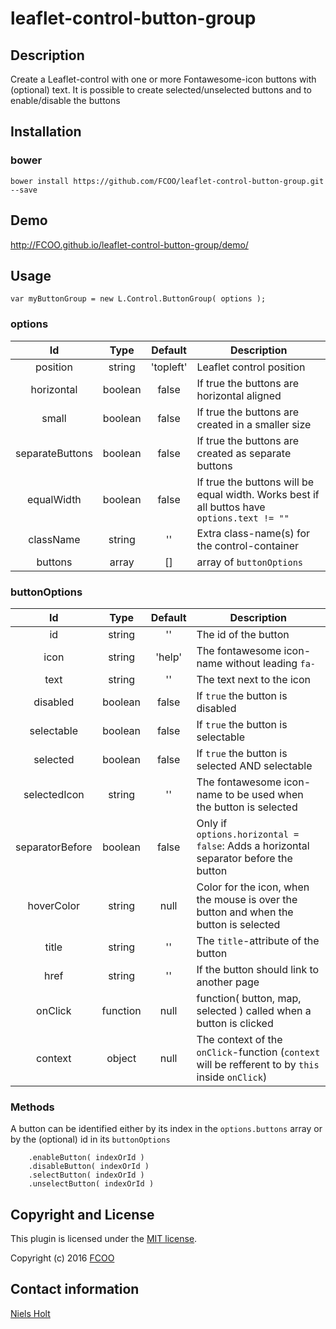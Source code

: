 # leaflet-control-button-group
>


## Description
Create a Leaflet-control with one or more Fontawesome-icon buttons with (optional) text.
It is possible to create selected/unselected buttons and to enable/disable the buttons 

## Installation
### bower
`bower install https://github.com/FCOO/leaflet-control-button-group.git --save`

## Demo
http://FCOO.github.io/leaflet-control-button-group/demo/ 

## Usage
```var myButtonGroup = new L.Control.ButtonGroup( options );```


### options

| Id | Type | Default | Description |
| :--: | :--: | :-----: | --- |
| position | string | 'topleft' | Leaflet control position | 
| horizontal | boolean | false | If true the buttons are horizontal aligned |
| small | boolean | false | If true the buttons are created in a smaller size |
| separateButtons | boolean | false | If true the buttons are created as separate buttons |
| equalWidth | boolean | false | If true the buttons will be equal width. Works best if all buttos have `options.text != ""` |
| className | string | '' | Extra class-name(s) for the control-container |
| buttons | array | [] | array of `buttonOptions` |

### buttonOptions

| Id | Type | Default | Description |
| :--: | :--: | :-----: | --- |
id | string | '' | The id of the button |
icon | string | 'help' | The fontawesome icon-name without leading `fa-` |
text | string | '' | The text next to the icon |
disabled | boolean | false | If `true` the button is disabled |
selectable | boolean | false | If `true` the button is selectable |
selected | boolean | false | If `true` the button is selected AND selectable |
selectedIcon | string | '' | The fontawesome icon-name to be used when the button is selected  |
separatorBefore | boolean | false | Only if `options.horizontal = false`: Adds a horizontal separator before the button |
hoverColor | string | null | Color for the icon, when the mouse is over the button and when the button is selected |
title | string | '' | The `title`-attribute of the button |
href | string | '' | If the button should link to another page  |
onClick | function | null | function( button, map, selected ) called when a button is clicked |
context | object | null | The context of the `onClick`-function (`context` will be refferent to by `this` inside `onClick`) |

### Methods

A button can be identified either by its index in the `options.buttons` array or by the (optional) id in its `buttonOptions`

		.enableButton( indexOrId )
		.disableButton( indexOrId )
		.selectButton( indexOrId )
		.unselectButton( indexOrId )

## Copyright and License
This plugin is licensed under the [MIT license](https://github.com/FCOO/leaflet-control-button-group/LICENSE).

Copyright (c) 2016 [FCOO](https://github.com/FCOO)

## Contact information

[Niels Holt](http://github.com/NielsHolt)
